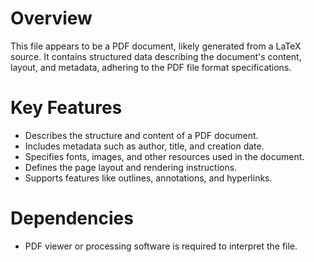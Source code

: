 # Overview

This file appears to be a PDF document, likely generated from a LaTeX source. It contains structured data describing the document's content, layout, and metadata, adhering to the PDF file format specifications.

# Key Features

-   Describes the structure and content of a PDF document.
-   Includes metadata such as author, title, and creation date.
-   Specifies fonts, images, and other resources used in the document.
-   Defines the page layout and rendering instructions.
-   Supports features like outlines, annotations, and hyperlinks.

# Dependencies

-   PDF viewer or processing software is required to interpret the file.
